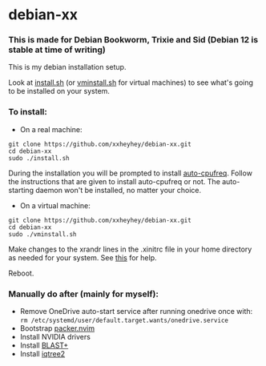 # debian-xx
### This is made for Debian Bookworm, Trixie and Sid (Debian 12 is stable at time of writing)
This is my debian installation setup.

Look at [install.sh](https://github.com/xxheyhey/debian-xx/blob/master/install.sh) (or [vminstall.sh](https://github.com/xxheyhey/debian-xx/blob/master/vminstall.sh) for virtual machines) to see what's going to be installed on your system.

### To install:
- On a real machine:
```
git clone https://github.com/xxheyhey/debian-xx.git
cd debian-xx
sudo ./install.sh
```
During the installation you will be prompted to install [auto-cpufreq](https://github.com/AdnanHodzic/auto-cpufreq). Follow the instructions that are given to install auto-cpufreq or not. The auto-starting daemon won't be installed, no matter your choice.

- On a virtual machine:
```
git clone https://github.com/xxheyhey/debian-xx.git
cd debian-xx
sudo ./vminstall.sh
```

Make changes to the xrandr lines in the .xinitrc file in your home directory as needed for your system. See [this](https://askubuntu.com/questions/377937/how-do-i-set-a-custom-resolution) for help.

Reboot.

### Manually do after (mainly for myself):
- Remove OneDrive auto-start service after running onedrive once with: ```rm /etc/systemd/user/default.target.wants/onedrive.service```
- Bootstrap [packer.nvim](https://github.com/wbthomason/packer.nvim#bootstrapping)
- Install NVIDIA drivers
- Install [BLAST+](https://ftp.ncbi.nlm.nih.gov/blast/executables/LATEST/)
- Install [iqtree2](https://github.com/iqtree/iqtree2/blob/master/README.md)
